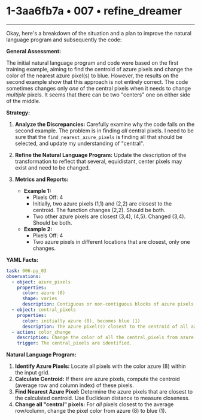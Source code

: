 # 1-3aa6fb7a • 007 • refine_dreamer

---
Okay, here's a breakdown of the situation and a plan to improve the natural language program and subsequently the code:

**General Assessment:**

The initial natural language program and code were based on the first training example, aiming to find the centroid of azure pixels and change the color of the nearest azure pixel(s) to blue. However, the results on the second example show that this approach is not entirely correct. The code sometimes changes only *one* of the central pixels when it needs to change *multiple* pixels. It seems that there can be two "centers" one on either side of the middle.

**Strategy:**

1.  **Analyze the Discrepancies:** Carefully examine why the code fails on the second example. The problem is in finding *all* central pixels. I need to be sure that the `find_nearest_azure_pixels` is finding all that should be selected, and update my understanding of "central".
2.  **Refine the Natural Language Program:** Update the description of the transformation to reflect that several, equidistant, center pixels may exist and need to be changed.
3.  **Metrics and Reports:**

    *   **Example 1:**
        *   Pixels Off: 4
        *   Initially, two azure pixels (1,1) and (2,2) are closest to the centroid. The function changes (2,2). Should be both.
        *   Two other azure pixels are closest (3,4), (4,5). Changed (3,4). Should be both.
    *   **Example 2:**
        *   Pixels Off: 4
        *   Two azure pixels in different locations that are closest, only one changes.

**YAML Facts:**

```yaml
task: 006-py_03
observations:
  - object: azure_pixels
    properties:
      color: azure (8)
      shape: varies
      description: Contiguous or non-contiguous blocks of azure pixels.
  - object: central_pixels
    properties:
      color: initially azure (8), becomes blue (1)
      description: The azure pixel(s) closest to the centroid of all azure pixels. There can be more than one pixel with this minimum distance. All pixels with minimal distance to centroid.
  - action: color_change
    description: Change the color of all the central_pixels from azure to blue.
    trigger: The central_pixels are identified.
```

**Natural Language Program:**

1.  **Identify Azure Pixels:** Locate all pixels with the color azure (8) within the input grid.
2.  **Calculate Centroid:** If there are azure pixels, compute the centroid (average row and column index) of these pixels.
3.  **Find Nearest Azure Pixel:** Determine the azure pixels that are closest to the calculated centroid. Use Euclidean distance to measure closeness.
4. **Change all "central" pixels:** For *all* pixels closest to the average row/column, change the pixel color from azure (8) to blue (1).


